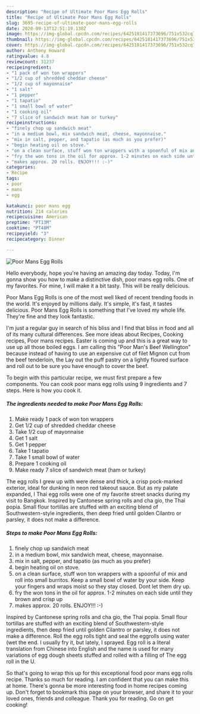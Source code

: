 ```yaml
---
description: "Recipe of Ultimate Poor Mans Egg Rolls"
title: "Recipe of Ultimate Poor Mans Egg Rolls"
slug: 3695-recipe-of-ultimate-poor-mans-egg-rolls
date: 2020-09-13T12:51:19.138Z
image: https://img-global.cpcdn.com/recipes/6425181417373696/751x532cq70/poor-mans-egg-rolls-recipe-main-photo.jpg
thumbnail: https://img-global.cpcdn.com/recipes/6425181417373696/751x532cq70/poor-mans-egg-rolls-recipe-main-photo.jpg
cover: https://img-global.cpcdn.com/recipes/6425181417373696/751x532cq70/poor-mans-egg-rolls-recipe-main-photo.jpg
author: Anthony Howard
ratingvalue: 4.8
reviewcount: 31237
recipeingredient:
- "1 pack of won ton wrappers"
- "1/2 cup of shredded cheddar cheese"
- "1/2 cup of mayonnaise"
- "1 salt"
- "1 pepper"
- "1 tapatio"
- "1 small bowl of water"
- "1 cooking oil"
- "7 slice of sandwich meat ham or turkey"
recipeinstructions:
- "finely chop up sandwich meat"
- "in a medium bowl, mix sandwich meat, cheese, mayonnaise."
- "mix in salt, pepper, and tapatio (as much as you prefer)"
- "begin heating oil on stove."
- "on a clean surface, stuff won ton wrappers with a spoonful of mix and roll into small burritos. Keep a small bowl of water by your side. Keep your fingers and wraps moist so they stay closed. Dont let them dry up."
- "fry the won tons in the oil for approx. 1-2 minutes on each side until they brown and crisp up"
- "makes approx. 20 rolls. ENJOY!!! :-)"
categories:
- Recipe
tags:
- poor
- mans
- egg

katakunci: poor mans egg 
nutrition: 214 calories
recipecuisine: American
preptime: "PT13M"
cooktime: "PT48M"
recipeyield: "3"
recipecategory: Dinner

---
```



![Poor Mans Egg Rolls](https://img-global.cpcdn.com/recipes/6425181417373696/751x532cq70/poor-mans-egg-rolls-recipe-main-photo.jpg)

Hello everybody, hope you're having an amazing day today. Today, I'm gonna show you how to make a distinctive dish, poor mans egg rolls. One of my favorites. For mine, I will make it a bit tasty. This will be really delicious.

Poor Mans Egg Rolls is one of the most well liked of recent trending foods in the world. It's enjoyed by millions daily. It's simple, it's fast, it tastes delicious. Poor Mans Egg Rolls is something that I've loved my whole life. They're fine and they look fantastic.

I&#39;m just a regular guy in search of his bliss and I find that bliss in food and all of its many cultural differences. See more ideas about Recipes, Cooking recipes, Poor mans recipes. Easter is coming up and this is a great way to use up all those boiled eggs. I am calling this &#34;Poor Man&#39;s Beef Wellington&#34; because instead of having to use an expensive cut of filet Mignon cut from the beef tenderloin, the Lay out the puff pastry on a lightly floured surface and roll out to be sure you have enough to cover the beef.


To begin with this particular recipe, we must first prepare a few components. You can cook poor mans egg rolls using 9 ingredients and 7 steps. Here is how you cook it.

<!--inarticleads1-->

##### The ingredients needed to make Poor Mans Egg Rolls:

1. Make ready 1 pack of won ton wrappers
1. Get 1/2 cup of shredded cheddar cheese
1. Take 1/2 cup of mayonnaise
1. Get 1 salt
1. Get 1 pepper
1. Take 1 tapatio
1. Take 1 small bowl of water
1. Prepare 1 cooking oil
1. Make ready 7 slice of sandwich meat (ham or turkey)


The egg rolls I grew up with were dense and thick, a crisp pock-marked exterior, ideal for dunking in neon red takeout sauce. But as my palate expanded, I Thai egg rolls were one of my favorite street snacks during my visit to Bangkok. Inspired by Cantonese spring rolls and cha gio, the Thai popia. Small flour tortillas are stuffed with an exciting blend of Southwestern-style ingredients, then deep fried until golden Cilantro or parsley, it does not make a difference. 

<!--inarticleads2-->

##### Steps to make Poor Mans Egg Rolls:

1. finely chop up sandwich meat
1. in a medium bowl, mix sandwich meat, cheese, mayonnaise.
1. mix in salt, pepper, and tapatio (as much as you prefer)
1. begin heating oil on stove.
1. on a clean surface, stuff won ton wrappers with a spoonful of mix and roll into small burritos. Keep a small bowl of water by your side. Keep your fingers and wraps moist so they stay closed. Dont let them dry up.
1. fry the won tons in the oil for approx. 1-2 minutes on each side until they brown and crisp up
1. makes approx. 20 rolls. ENJOY!!! :-)


Inspired by Cantonese spring rolls and cha gio, the Thai popia. Small flour tortillas are stuffed with an exciting blend of Southwestern-style ingredients, then deep fried until golden Cilantro or parsley, it does not make a difference. Roll the egg rolls tight and seal the eggrolls using water (wet the end. I usually fry it, but lately, I sprayed. Egg roll is a literal translation from Chinese into English and the name is used for many variations of egg dough sheets stuffed and rolled with a filling of The egg roll in the U. 

So that's going to wrap this up for this exceptional food poor mans egg rolls recipe. Thanks so much for reading. I am confident that you can make this at home. There's gonna be more interesting food in home recipes coming up. Don't forget to bookmark this page on your browser, and share it to your loved ones, friends and colleague. Thank you for reading. Go on get cooking!
